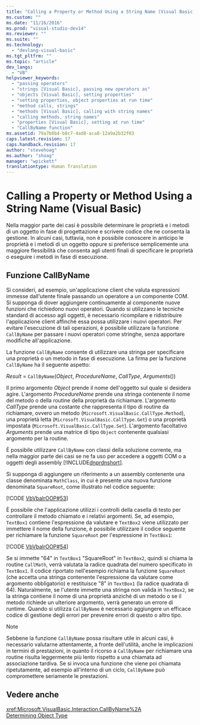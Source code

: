 ```yaml
---
title: "Calling a Property or Method Using a String Name (Visual Basic) | Microsoft Docs"
ms.custom: ""
ms.date: "11/16/2016"
ms.prod: "visual-studio-dev14"
ms.reviewer: ""
ms.suite: ""
ms.technology: 
  - "devlang-visual-basic"
ms.tgt_pltfrm: ""
ms.topic: "article"
dev_langs: 
  - "VB"
helpviewer_keywords: 
  - "passing operators"
  - "strings [Visual Basic], passing new operators as"
  - "objects [Visual Basic], setting properties"
  - "setting properties, object properties at run time"
  - "method calls, strings"
  - "methods [Visual Basic], calling with string names"
  - "calling methods, string names"
  - "properties [Visual Basic], setting at run time"
  - "CallByName function"
ms.assetid: 79a7b8b4-b8c7-4ad8-aca8-12a9a2b32f03
caps.latest.revision: 17
caps.handback.revision: 17
author: "stevehoag"
ms.author: "shoag"
manager: "wpickett"
translationtype: Human Translation
---
```

# Calling a Property or Method Using a String Name (Visual Basic)
Nella maggior parte dei casi è possibile determinare le proprietà e i metodi di un oggetto in fase di progettazione e scrivere codice che ne consenta la gestione.  In alcuni casi, tuttavia, non è possibile conoscere in anticipo le proprietà e i metodi di un oggetto oppure si preferisce semplicemente una maggiore flessibilità che consenta agli utenti finali di specificare le proprietà o eseguire i metodi in fase di esecuzione.  
  
## Funzione CallByName  
 Si consideri, ad esempio, un'applicazione client che valuta espressioni immesse dall'utente finale passando un operatore a un componente COM.  Si supponga di dover aggiungere continuamente al componente nuove funzioni che richiedono nuovi operatori.  Quando si utilizzano le tecniche standard di accesso agli oggetti, è necessario ricompilare e ridistribuire l'applicazione client affinché essa possa utilizzare i nuovi operatori.  Per evitare l'esecuzione di tali operazioni, è possibile utilizzare la funzione `CallByName` per passare i nuovi operatori come stringhe, senza apportare modifiche all'applicazione.  
  
 La funzione `CallByName` consente di utilizzare una stringa per specificare una proprietà o un metodo in fase di esecuzione.  La firma per la funzione `CallByName` ha il seguente aspetto:  
  
 *Result* \= `CallByName`\(*Object*, *ProcedureName*, *CallType*, *Arguments*\(\)\)  
  
 Il primo argomento *Object* prende il nome dell'oggetto sul quale si desidera agire.  L'argomento *ProcedureName* prende una stringa contenente il nome del metodo o della routine della proprietà da richiamare.  L'argomento *CallType* prende una costante che rappresenta il tipo di routine da richiamare, ovvero un metodo \(`Microsoft.VisualBasic.CallType.Method`\), una proprietà letta \(`Microsoft.VisualBasic.CallType.Get`\) o una proprietà impostata \(`Microsoft.VisualBasic.CallType.Set`\).  L'argomento facoltativo *Arguments* prende una matrice di tipo `Object` contenente qualsiasi argomento per la routine.  
  
 È possibile utilizzare `CallByName` con classi della soluzione corrente, ma nella maggior parte dei casi se ne fa uso per accedere a oggetti COM o a oggetti degli assembly [!INCLUDE[dnprdnshort](../../../../csharp/getting-started/includes/dnprdnshort_md.md)].  
  
 Si supponga di aggiungere un riferimento a un assembly contenente una classe denominata `MathClass`, in cui è presente una nuova funzione denominata `SquareRoot`, come illustrato nel codice seguente:  
  
 [!CODE [VbVbalrOOP#53](../CodeSnippet/VS_Snippets_VBCSharp/VbVbalrOOP#53)]  
  
 È possibile che l'applicazione utilizzi i controlli della casella di testo per controllare il metodo chiamato e i relativi argomenti.  Se, ad esempio, `TextBox1` contiene l'espressione da valutare e `TextBox2` viene utilizzato per immettere il nome della funzione, è possibile utilizzare il codice seguente per richiamare la funzione `SquareRoot` per l'espressione in `TextBox1`:  
  
 [!CODE [VbVbalrOOP#54](../CodeSnippet/VS_Snippets_VBCSharp/VbVbalrOOP#54)]  
  
 Se si immette "64" in `TextBox1` "SquareRoot" in `TextBox2`, quindi si chiama la routine `CallMath`, verrà valutata la radice quadrata del numero specificato in `TextBox1`.  Il codice riportato nell'esempio richiama la funzione `SquareRoot` \(che accetta una stringa contenente l'espressione da valutare come argomento obbligatorio\) e restituisce "8" in `TextBox1` \(la radice quadrata di 64\).  Naturalmente, se l'utente immette una stringa non valida in `TextBox2`, se la stringa contiene il nome di una proprietà anziché di un metodo o se il metodo richiede un ulteriore argomento, verrà generato un errore di runtime.  Quando si utilizza `CallByName` è necessario aggiungere un efficace codice di gestione degli errori per prevenire errori di questo o altro tipo.  
  
> [!NOTE]
>  Sebbene la funzione `CallByName` possa risultare utile in alcuni casi, è necessario valutarne attentamente, a fronte dell'utilità, anche le implicazioni in termini di prestazioni, in quanto il ricorso a `CallByName` per richiamare una routine risulta leggermente più lento rispetto a una chiamata ad associazione tardiva.  Se si invoca una funzione che viene poi chiamata ripetutamente, ad esempio all'interno di un ciclo, `CallByName` può compromettere seriamente le prestazioni.  
  
## Vedere anche  
 <xref:Microsoft.VisualBasic.Interaction.CallByName%2A>   
 [Determining Object Type](../../../../visual-basic/programming-guide/language-features/early-late-binding/determining-object-type.md)